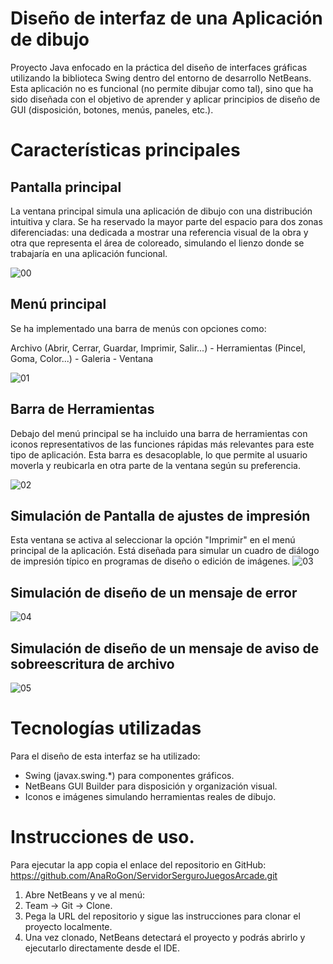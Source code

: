 # Diseño de interfaz de una Aplicación de dibujo
Proyecto Java enfocado en la práctica del diseño de interfaces gráficas utilizando la biblioteca Swing dentro del entorno de desarrollo NetBeans.
Esta aplicación no es funcional (no permite dibujar como tal), sino que ha sido diseñada con el objetivo de aprender y aplicar principios de diseño de GUI (disposición, botones, menús, paneles, etc.).

# Características principales

## Pantalla principal

La ventana principal simula una aplicación de dibujo con una distribución intuitiva y clara.
Se ha reservado la mayor parte del espacio para dos zonas diferenciadas: 
una dedicada a mostrar una referencia visual de la obra y otra que representa el área de coloreado, simulando el lienzo donde se trabajaría en una aplicación funcional.

![00](https://github.com/user-attachments/assets/af93af8a-bf92-4d02-b912-95402ff6aac2)

## Menú principal

Se ha implementado una barra de menús con opciones como:

Archivo (Abrir, Cerrar, Guardar, Imprimir, Salir...) - Herramientas (Pincel, Goma, Color...) - Galeria - Ventana

![01](https://github.com/user-attachments/assets/3e668a91-1778-4d24-9c90-f924b76872f9)

## Barra de Herramientas
Debajo del menú principal se ha incluido una barra de herramientas con iconos representativos de las funciones rápidas más relevantes para este tipo de aplicación.
Esta barra es desacoplable, lo que permite al usuario moverla y reubicarla en otra parte de la ventana según su preferencia.

![02](https://github.com/user-attachments/assets/5714e254-0d34-4eff-9cce-7e138eb8f165)

## Simulación de Pantalla de ajustes de impresión

Esta ventana se activa al seleccionar la opción "Imprimir" en el menú principal de la aplicación. 
Está diseñada para simular un cuadro de diálogo de impresión típico en programas de diseño o edición de imágenes.
![03](https://github.com/user-attachments/assets/c29b6d6c-1883-4fcf-9fd3-ef5b5340d366)

## Simulación de diseño de un mensaje de error 

![04](https://github.com/user-attachments/assets/d444272b-3f8e-4b14-8e75-6efe6c89e1ed)

## Simulación de diseño de un mensaje de aviso de sobreescritura de archivo

![05](https://github.com/user-attachments/assets/a162782d-9699-4615-b1a1-2828558347e2)

# Tecnologías utilizadas

Para el diseño de esta interfaz se ha utilizado:

* Swing (javax.swing.*) para componentes gráficos.
* NetBeans GUI Builder para disposición y organización visual.
* Iconos e imágenes simulando herramientas reales de dibujo.

# Instrucciones de uso.

Para ejecutar la app copia el enlace del repositorio en GitHub: <https://github.com/AnaRoGon/ServidorSerguroJuegosArcade.git>

1. Abre NetBeans y ve al menú:
2. Team -> Git -> Clone.
3. Pega la URL del repositorio y sigue las instrucciones para clonar el proyecto localmente.
4. Una vez clonado, NetBeans detectará el proyecto y podrás abrirlo y ejecutarlo directamente desde el IDE.
